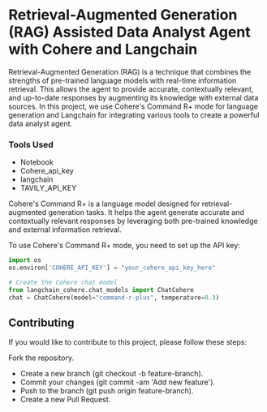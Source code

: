 # Retrieval-Augmented Generation (RAG) Assisted Data Analyst Agent with Cohere and Langchain

Retrieval-Augmented Generation (RAG) is a technique that combines the strengths of pre-trained language models with real-time information retrieval. This allows the agent to provide accurate, contextually relevant, and up-to-date responses by augmenting its knowledge with external data sources. In this project, we use Cohere's Command R+ mode for language generation and Langchain for integrating various tools to create a powerful data analyst agent.

### Tools Used

- Notebook
- Cohere_api_key
- langchain
- TAVILY_API_KEY

Cohere's Command R+ is a language model designed for retrieval-augmented generation tasks. It helps the agent generate accurate and contextually relevant responses by leveraging both pre-trained knowledge and external information retrieval.

To use Cohere's Command R+ mode, you need to set up the API key:

```python
import os
os.environ['COHERE_API_KEY'] = "your_cohere_api_key_here"

# Create the Cohere chat model
from langchain_cohere.chat_models import ChatCohere
chat = ChatCohere(model="command-r-plus", temperature=0.3)
```

## Contributing
If you would like to contribute to this project, please follow these steps:

Fork the repository.
- Create a new branch (git checkout -b feature-branch).
- Commit your changes (git commit -am 'Add new feature').
- Push to the branch (git push origin feature-branch).
- Create a new Pull Request.

